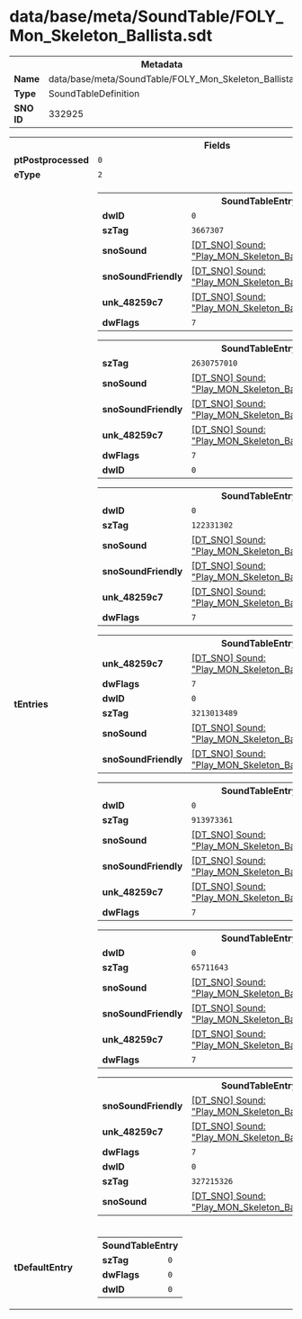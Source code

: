<h1>data/base/meta/SoundTable/FOLY_Mon_Skeleton_Ballista.sdt</h1><table><tr><th colspan="100%">Metadata</th></tr><tr><td><b>Name</b></td><td>data/base/meta/SoundTable/FOLY_Mon_Skeleton_Ballista.sdt</td></tr><tr><td><b>Type</b></td><td>SoundTableDefinition</td></tr><tr><td><b>SNO ID</b></td><td>332925</td></tr></table>

<table><tr><th colspan="100%">Fields</th></tr><tr><td><b>ptPostprocessed</b></td><td><code>0</code></td></tr><tr><td><b>eType</b></td><td><code>2</code></td></tr><tr><td><b>tEntries</b></td><td><table><tr><th colspan="100%">SoundTableEntry</th></tr><tr><td><b>dwID</b></td><td><code>0</code></td></tr><tr><td><b>szTag</b></td><td><code>3667307</code></td></tr><tr><td><b>snoSound</b></td><td><a href="..\Sound\Play_MON_Skeleton_Ballista_FOLY_Release_3P.snd.md">[DT_SNO] Sound: "Play_MON_Skeleton_Ballista_FOLY_Release_3P"</a></td></tr><tr><td><b>snoSoundFriendly</b></td><td><a href="..\Sound\Play_MON_Skeleton_Ballista_FOLY_Release_3P.snd.md">[DT_SNO] Sound: "Play_MON_Skeleton_Ballista_FOLY_Release_3P"</a></td></tr><tr><td><b>unk_48259c7</b></td><td><a href="..\Sound\Play_MON_Skeleton_Ballista_FOLY_Release_3P.snd.md">[DT_SNO] Sound: "Play_MON_Skeleton_Ballista_FOLY_Release_3P"</a></td></tr><tr><td><b>dwFlags</b></td><td><code>7</code></td></tr></table>


<table><tr><th colspan="100%">SoundTableEntry</th></tr><tr><td><b>szTag</b></td><td><code>2630757010</code></td></tr><tr><td><b>snoSound</b></td><td><a href="..\Sound\Play_MON_Skeleton_Ballista_FOLY_Ropes_3P.snd.md">[DT_SNO] Sound: "Play_MON_Skeleton_Ballista_FOLY_Ropes_3P"</a></td></tr><tr><td><b>snoSoundFriendly</b></td><td><a href="..\Sound\Play_MON_Skeleton_Ballista_FOLY_Ropes_3P.snd.md">[DT_SNO] Sound: "Play_MON_Skeleton_Ballista_FOLY_Ropes_3P"</a></td></tr><tr><td><b>unk_48259c7</b></td><td><a href="..\Sound\Play_MON_Skeleton_Ballista_FOLY_Ropes_3P.snd.md">[DT_SNO] Sound: "Play_MON_Skeleton_Ballista_FOLY_Ropes_3P"</a></td></tr><tr><td><b>dwFlags</b></td><td><code>7</code></td></tr><tr><td><b>dwID</b></td><td><code>0</code></td></tr></table>


<table><tr><th colspan="100%">SoundTableEntry</th></tr><tr><td><b>dwID</b></td><td><code>0</code></td></tr><tr><td><b>szTag</b></td><td><code>122331302</code></td></tr><tr><td><b>snoSound</b></td><td><a href="..\Sound\Play_MON_Skeleton_Ballista_FOLY_Destroyed_3P.snd.md">[DT_SNO] Sound: "Play_MON_Skeleton_Ballista_FOLY_Destroyed_3P"</a></td></tr><tr><td><b>snoSoundFriendly</b></td><td><a href="..\Sound\Play_MON_Skeleton_Ballista_FOLY_Destroyed_3P.snd.md">[DT_SNO] Sound: "Play_MON_Skeleton_Ballista_FOLY_Destroyed_3P"</a></td></tr><tr><td><b>unk_48259c7</b></td><td><a href="..\Sound\Play_MON_Skeleton_Ballista_FOLY_Destroyed_3P.snd.md">[DT_SNO] Sound: "Play_MON_Skeleton_Ballista_FOLY_Destroyed_3P"</a></td></tr><tr><td><b>dwFlags</b></td><td><code>7</code></td></tr></table>


<table><tr><th colspan="100%">SoundTableEntry</th></tr><tr><td><b>unk_48259c7</b></td><td><a href="..\Sound\Play_MON_Skeleton_Ballista_Walk_FS_V3_3P.snd.md">[DT_SNO] Sound: "Play_MON_Skeleton_Ballista_Walk_FS_V3_3P"</a></td></tr><tr><td><b>dwFlags</b></td><td><code>7</code></td></tr><tr><td><b>dwID</b></td><td><code>0</code></td></tr><tr><td><b>szTag</b></td><td><code>3213013489</code></td></tr><tr><td><b>snoSound</b></td><td><a href="..\Sound\Play_MON_Skeleton_Ballista_Walk_FS_V3_3P.snd.md">[DT_SNO] Sound: "Play_MON_Skeleton_Ballista_Walk_FS_V3_3P"</a></td></tr><tr><td><b>snoSoundFriendly</b></td><td><a href="..\Sound\Play_MON_Skeleton_Ballista_Walk_FS_V3_3P.snd.md">[DT_SNO] Sound: "Play_MON_Skeleton_Ballista_Walk_FS_V3_3P"</a></td></tr></table>


<table><tr><th colspan="100%">SoundTableEntry</th></tr><tr><td><b>dwID</b></td><td><code>0</code></td></tr><tr><td><b>szTag</b></td><td><code>913973361</code></td></tr><tr><td><b>snoSound</b></td><td><a href="..\Sound\Play_MON_Skeleton_Ballista_FOLY_Fidgets_3P.snd.md">[DT_SNO] Sound: "Play_MON_Skeleton_Ballista_FOLY_Fidgets_3P"</a></td></tr><tr><td><b>snoSoundFriendly</b></td><td><a href="..\Sound\Play_MON_Skeleton_Ballista_FOLY_Fidgets_3P.snd.md">[DT_SNO] Sound: "Play_MON_Skeleton_Ballista_FOLY_Fidgets_3P"</a></td></tr><tr><td><b>unk_48259c7</b></td><td><a href="..\Sound\Play_MON_Skeleton_Ballista_FOLY_Fidgets_3P.snd.md">[DT_SNO] Sound: "Play_MON_Skeleton_Ballista_FOLY_Fidgets_3P"</a></td></tr><tr><td><b>dwFlags</b></td><td><code>7</code></td></tr></table>


<table><tr><th colspan="100%">SoundTableEntry</th></tr><tr><td><b>dwID</b></td><td><code>0</code></td></tr><tr><td><b>szTag</b></td><td><code>65711643</code></td></tr><tr><td><b>snoSound</b></td><td><a href="..\Sound\Play_MON_Skeleton_Ballista_FOLY_Wood_Mvts_3P.snd.md">[DT_SNO] Sound: "Play_MON_Skeleton_Ballista_FOLY_Wood_Mvts_3P"</a></td></tr><tr><td><b>snoSoundFriendly</b></td><td><a href="..\Sound\Play_MON_Skeleton_Ballista_FOLY_Wood_Mvts_3P.snd.md">[DT_SNO] Sound: "Play_MON_Skeleton_Ballista_FOLY_Wood_Mvts_3P"</a></td></tr><tr><td><b>unk_48259c7</b></td><td><a href="..\Sound\Play_MON_Skeleton_Ballista_FOLY_Wood_Mvts_3P.snd.md">[DT_SNO] Sound: "Play_MON_Skeleton_Ballista_FOLY_Wood_Mvts_3P"</a></td></tr><tr><td><b>dwFlags</b></td><td><code>7</code></td></tr></table>


<table><tr><th colspan="100%">SoundTableEntry</th></tr><tr><td><b>snoSoundFriendly</b></td><td><a href="..\Sound\Play_MON_Skeleton_Ballista_FOLY_Bolt_3P.snd.md">[DT_SNO] Sound: "Play_MON_Skeleton_Ballista_FOLY_Bolt_3P"</a></td></tr><tr><td><b>unk_48259c7</b></td><td><a href="..\Sound\Play_MON_Skeleton_Ballista_FOLY_Bolt_3P.snd.md">[DT_SNO] Sound: "Play_MON_Skeleton_Ballista_FOLY_Bolt_3P"</a></td></tr><tr><td><b>dwFlags</b></td><td><code>7</code></td></tr><tr><td><b>dwID</b></td><td><code>0</code></td></tr><tr><td><b>szTag</b></td><td><code>327215326</code></td></tr><tr><td><b>snoSound</b></td><td><a href="..\Sound\Play_MON_Skeleton_Ballista_FOLY_Bolt_3P.snd.md">[DT_SNO] Sound: "Play_MON_Skeleton_Ballista_FOLY_Bolt_3P"</a></td></tr></table>


</td></tr><tr><td><b>tDefaultEntry</b></td><td><table><tr><th colspan="100%">SoundTableEntry</th></tr><tr><td><b>szTag</b></td><td><code>0</code></td></tr><tr><td><b>dwFlags</b></td><td><code>0</code></td></tr><tr><td><b>dwID</b></td><td><code>0</code></td></tr></table>

</td></tr></table>

